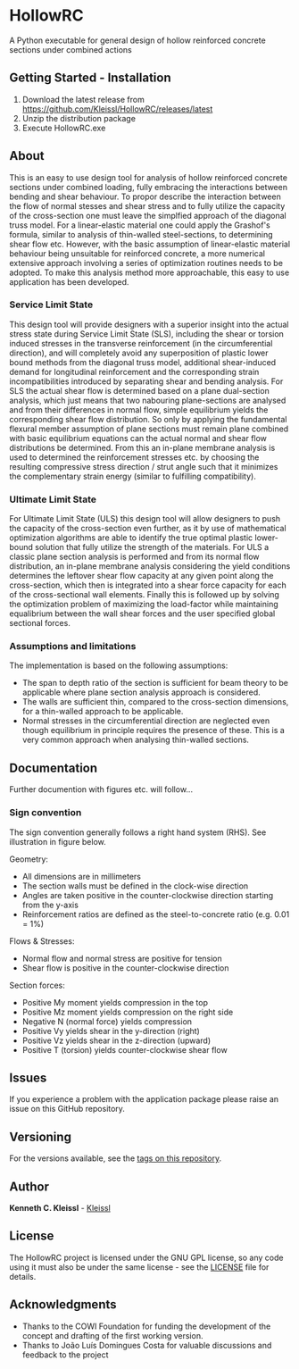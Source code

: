 # HollowRC
A Python executable for general design of hollow reinforced concrete sections under combined actions

## Getting Started - Installation
1. Download the latest release from https://github.com/Kleissl/HollowRC/releases/latest
2. Unzip the distribution package
3. Execute HollowRC.exe

## About
This is an easy to use design tool for analysis of hollow reinforced concrete sections under combined loading, fully embracing the interactions between bending and shear behaviour.
To propor describe the interaction between the flow of normal stesses and shear stress and to fully utilize the capacity of the cross-section one must leave the simplfied approach of the diagonal truss model.
For a linear-elastic material one could apply the Grashof's formula, similar to analysis of thin-walled steel-sections, to determining shear flow etc. 
However, with the basic assumption of linear-elastic material behaviour being unsuitable for reinforced concrete, a more numerical extensive approach involving a series of optimization routines needs to be adopted.
To make this analysis method more approachable, this easy to use application has been developed.

### Service Limit State
This design tool will provide designers with a superior insight into the actual stress state during Service Limit State (SLS), including the shear or torsion induced stresses in the transverse reinforcement (in the circumferential direction), and will completely avoid any superposition of plastic lower bound methods from the diagonal truss model, additional shear-induced demand for longitudinal reinforcement and the corresponding strain incompatibilities introduced by separating shear and bending analysis.
For SLS the actual shear flow is determined based on a plane dual-section analysis, which just means that two nabouring plane-sections are analysed and from their differences in normal flow, simple equilibrium yields the corresponding shear flow distribution.
So only by applying the fundamental flexural member assumption of plane sections must remain plane combined with basic equilibrium equations can the actual normal and shear flow distributions be determined.
From this an in-plane membrane analysis is used to determined the reinforcement stresses etc. by choosing the resulting compressive stress direction / strut angle such that it minimizes the complementary strain energy (similar to fulfilling compatibility).

### Ultimate Limit State
For Ultimate Limit State (ULS) this design tool will allow designers to push the capacity of the cross-section even further, as it by use of mathematical optimization algorithms are able to identify the true optimal plastic lower-bound solution that fully utilize the strength of the materials.
For ULS a classic plane section analysis is performed and from its normal flow distribution, an in-plane membrane analysis considering the yield conditions determines the leftover shear flow capacity at any given point along the cross-section, which then is integrated into a shear force capacity for each of the cross-sectional wall elements. Finally this is followed up by solving the optimization problem of maximizing the load-factor while maintaining equalibrium between the wall shear forces and the user specified global sectional forces.

### Assumptions and limitations
The implementation is based on the following assumptions:
* The span to depth ratio of the section is sufficient for beam theory to be applicable where plane section analysis approach is considered.
* The walls are sufficient thin, compared to the cross-section dimensions, for a thin-walled approach to be applicable.
* Normal stresses in the circumferential direction are neglected even though equilibrium in principle requires the presence of these. This is a very common approach when analysing thin-walled sections.

## Documentation
Further documention with figures etc. will follow...

### Sign convention
The sign convention generally follows a right hand system (RHS). See illustration in figure below.

Geometry:
* All dimensions are in millimeters
* The section walls must be defined in the clock-wise direction
* Angles are taken positive in the counter-clockwise direction starting from the y-axis
* Reinforcement ratios are defined as the steel-to-concrete ratio (e.g. 0.01 = 1%)

Flows & Stresses:
* Normal flow and normal stress are positive for tension
* Shear flow is positive in the counter-clockwise direction

Section forces:
* Positive My moment yields compression in the top
* Positive Mz moment yields compression on the right side
* Negative N (normal force) yields compression
* Positive Vy yields shear in the y-direction (right)
* Positive Vz yields shear in the z-direction (upward)
* Positive T (torsion) yields counter-clockwise shear flow

## Issues
If you experience a problem with the application package please raise an issue on this GitHub repository. 

## Versioning
For the versions available, see the [tags on this repository](https://github.com/Kleissl/HollowRC/tags). 

## Author
**Kenneth C. Kleissl** - [Kleissl](https://github.com/Kleissl)

## License
The HollowRC project is licensed under the GNU GPL license, so any code using it must also be under the same license - see the [LICENSE](LICENSE) file for details.

## Acknowledgments
* Thanks to the COWI Foundation for funding the development of the concept and drafting of the first working version.
* Thanks to João Luís Domingues Costa for valuable discussions and feedback to the project
